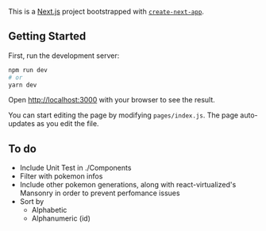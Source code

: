 This is a [Next.js](https://nextjs.org/) project bootstrapped with [`create-next-app`](https://github.com/vercel/next.js/tree/canary/packages/create-next-app).

## Getting Started

First, run the development server:

```bash
npm run dev
# or
yarn dev
```

Open [http://localhost:3000](http://localhost:3000) with your browser to see the result.

You can start editing the page by modifying `pages/index.js`. The page auto-updates as you edit the file.

## To do

- Include Unit Test in ./Components
- Filter with pokemon infos
- Include other pokemon generations, along with react-virtualized's Mansonry in order to prevent perfomance issues
- Sort by
  - Alphabetic
  - Alphanumeric (id)
